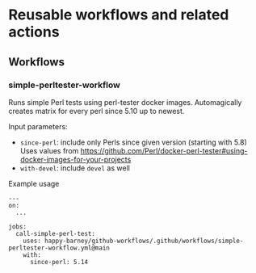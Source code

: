 
# Reusable workflows and related actions

## Workflows

### simple-perltester-workflow

Runs simple Perl tests using perl-tester docker images. Automagically creates
matrix for every perl since 5.10 up to newest.

Input parameters:
- `since-perl`: include only Perls since given version (starting with 5.8)
  Uses values from https://github.com/Perl/docker-perl-tester#using-docker-images-for-your-projects
- `with-devel`: include `devel` as well

Example usage
```
---
on:
  ...

jobs:
  call-simple-perl-test:
    uses: happy-barney/github-workflows/.github/workflows/simple-perltester-workflow.yml@main
    with:
      since-perl: 5.14
```
